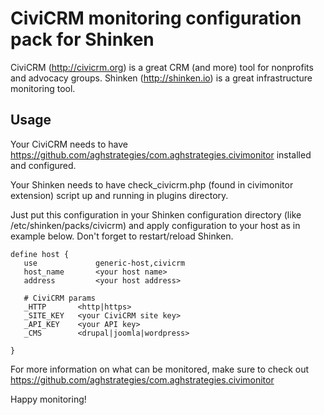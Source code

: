 # CiviCRM monitoring configuration pack for Shinken

CiviCRM (http://civicrm.org) is a great CRM (and more) tool for nonprofits and advocacy groups.
Shinken (http://shinken.io) is a great infrastructure monitoring tool.

## Usage

Your CiviCRM needs to have https://github.com/aghstrategies/com.aghstrategies.civimonitor installed and configured. 

Your Shinken needs to have check_civicrm.php (found in civimonitor extension) script up and running in plugins directory.

Just put this configuration in your Shinken configuration directory (like /etc/shinken/packs/civicrm) and apply configuration to your host as in example below. Don't forget to restart/reload Shinken.


```
define host {
   use             generic-host,civicrm
   host_name       <your host name>
   address         <your host address>

   # CiviCRM params
   _HTTP       <http|https>
   _SITE_KEY   <your CiviCRM site key>
   _API_KEY    <your API key>
   _CMS        <drupal|joomla|wordpress>

}
```

For more information on what can be monitored, make sure to check out https://github.com/aghstrategies/com.aghstrategies.civimonitor

Happy monitoring!
